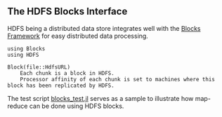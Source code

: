 ## The HDFS Blocks Interface
HDFS being a distributed data store integrates well with the [Blocks Framework](https://github.com/tanmaykm/Blocks.jl) for easy distributed data processing.

````
using Blocks
using HDFS

Block(file::HdfsURL)
    Each chunk is a block in HDFS.
    Processor affinity of each chunk is set to machines where this block has been replicated by HDFS.
````

The test script [blocks_test.jl](test/blocks_test.jl) serves as a sample to illustrate how map-reduce can be done using HDFS blocks.


